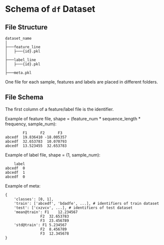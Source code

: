 # Schema of `df` Dataset

## File Structure

```
dataset_name
│
├───feature_line
│   ├───{id}.pkl
│
├───label_line
│   ├───{id}.pkl
│
├───meta.pkl
```

One file for each sample, features and labels are placed in different folders.

## File Schema

The first column of a feature/label file is the identifier.

Example of feature file, shape = (feature_num \* sequence_length \* frequency, sample_num):

```csv
        F1      F2      F3
abcedf  19.836410 -18.005357
abcedf  32.653783  10.070793
abcedf  13.523455  32.653783
```

Example of label file, shape = (1, sample_num):

```csv
    label
abcedf  0
abcedf  1
abcedf  0
```

Example of meta:

```
{
    'classes': [0, 1],
    'train': ['abcedf', 'bdadfe', ...], # identifiers of train dataset
    'test': ['cxzvcv', ...], # identifiers of test dataset
    'mean@train': F1    12.234567
                F2  32.653783
                F3  23.456789
    'std@train': F1 5.234567
                F2  8.456789
                F3  12.345678
}
```
